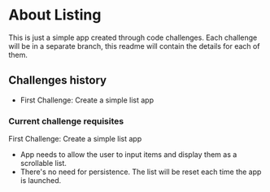 # About Listing

This is just a simple app created through code challenges. 
Each challenge will be in a separate branch, this readme will contain the details for each of them.

## Challenges history

* First Challenge: Create a simple list app

### Current challenge requisites

First Challenge: Create a simple list app

* App needs to allow the user to input items and display them as a scrollable list.
* There's no need for persistence. The list will be reset each time the app is launched.
